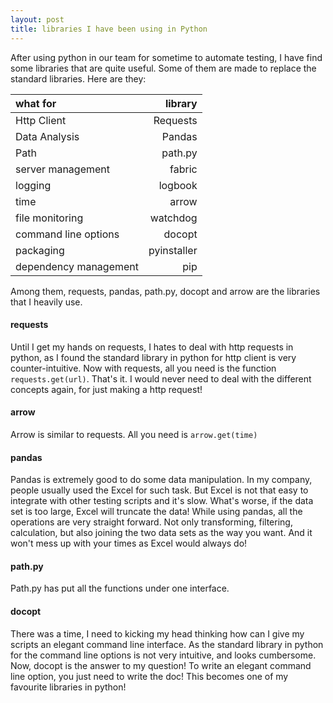 ```yaml
---
layout: post
title: libraries I have been using in Python
---
```


After using python in our team for sometime to automate testing, I have find some libraries that are quite useful. Some of them are made to replace the standard libraries. Here are they:

|what for| library|
|:-------|----------:|
| Http Client | Requests |
| Data Analysis| Pandas|
|Path| path.py|
|server management | fabric|
|logging| logbook|
|time|arrow|
|file monitoring| watchdog|
|command line options| docopt|
|packaging|pyinstaller|
|dependency management|pip|

Among them, requests, pandas, path.py, docopt and arrow are the libraries that I heavily use.

#### requests
Until I get my hands on requests, I hates to deal with http requests in python, as I found the standard library in python for http client is very counter-intuitive. Now with requests, all you need is the function `requests.get(url)`. That's it. I would never need to deal with the different concepts again, for just making a http request!

#### arrow
Arrow is similar to requests. All you need is `arrow.get(time)`

#### pandas
Pandas is extremely good to do some data manipulation. In my company, people usually used the Excel for such task. But Excel is not that easy to integrate with other testing scripts and it's slow. What's worse, if the data set is too large, Excel will truncate the data! While using pandas, all the operations are very straight forward. Not only transforming, filtering, calculation, but also joining the two data sets as the way you want. And it won't mess up with your times as Excel would always do!

#### path.py
Path.py has put all the functions under one interface.

#### docopt
There was a time, I need to kicking my head thinking how can I give my scripts an elegant command line interface. As the standard library in python for the command line options is not very intuitive, and looks cumbersome. Now, docopt is the answer to my question! To write an elegant command line option, you just need to write the doc! This becomes one of my favourite libraries in python!
